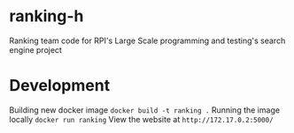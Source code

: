 # ranking-h
Ranking team code for RPI's Large Scale programming and testing's search engine project


# Development

Building new docker image `docker build -t ranking .`
Running the image locally `docker run ranking`
View the website at `http://172.17.0.2:5000/`